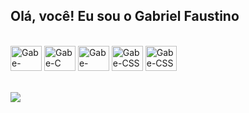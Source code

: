 ## Olá, você! Eu sou o Gabriel Faustino

<div style="display: inline_block"><br>
	<img align="center" alt="Gabe-Python" height="40" width="50" src="https://cdn.jsdelivr.net/gh/devicons/devicon@latest/icons/python/python-original.svg">
	<img align="center" alt="Gabe-C"  height="40" width="50" src="https://cdn.jsdelivr.net/gh/devicons/devicon@latest/icons/c/c-original.svg">
	<img align="center" alt="Gabe-HTML"  height="40" width="50" src="https://cdn.jsdelivr.net/gh/devicons/devicon@latest/icons/html5/html5-original.svg">
	<img align="center" alt="Gabe-CSS"  height="40" width="50" src="https://cdn.jsdelivr.net/gh/devicons/devicon@latest/icons/css3/css3-original.svg">
	<img align="center" alt="Gabe-CSS"  height="40" width="50" src= "https://www.svgrepo.com/show/493162/hacker.svg">
</div>
<br><br>
<div>
	<a hrref="https://www.linkedin.com/in/gabrielfaustinoeng/" target="_blank"><img src="https://img.shields.io/badge/LinkedIn-0077B5?style=for-the-badge&logo=linkedin&logoColor=white" target="_blank"></a>
</div>
